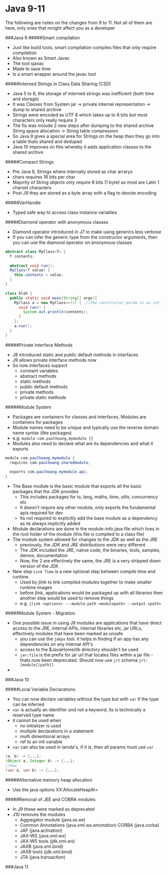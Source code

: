 # Java 9-11
The following are notes on the changes from 9 to 11. Not all of them are here, only ones that mnight affect you as a developer

###Java 9
#####Smart compilation
- Just like build tools, smart compilation compiles files that only require compilation
- Also known as Smart Javac
- The tool sjavac
- Made to save time
- Is a smart wrapper around the javac tool

#####Interned Strings in Class Data Sharing (CSD)
- Java 5 to 8, the storage of interned strings was inefficient (both time and storage)
- It was Classes from System jar -> private internal representation -> dump to shared archive
- Strings were encoded as UTF 8 which takes up to 8 bits but most characters only really require 3
- The fix was include 2 new steps after dumping to the shared archive String space allocation -> String table compression
- So Java 9 gives a special area for Strings on the heap then they go into a table thats shared and deduped
- Java 10 improves on this whereby it adds application classes to the shared archive

#####Compact Strings
- Pre Java 9, Strings where internally stored as char arrarys
- chars requires 16 bits per char
- Majority of String objects only require 8 bits (1 byte) as most are Latin 1 charset characters
- Post J9 they are stored as a byte array with a flag to denote encoding

#####VarHandle
- Typed safe way to access class instance variables

#####Diamond operator with anonymous classes
- Diamond operator introduced in J7 to make using generics less verbose
- If you can infer the generic type from the constructor arguments, then you can use the diamond operator on anonymous classes

```java
abstract class MyClass<T> {
  T contents;
  
  abstract void run();
  MyClass(T value) {
    this.contents = value;
  }
}

class blah {
  public static void main(String[] args){
    MyClass a = new MyClass<>(1) {  //the constructor param is an int therefore the generic type is an int
      void run() {
        System.out.println(contents);
      }
    };
    a.run();
  }
}
```

#####Private Interface Methods
- J8 introduced static and public default methods in interfaces
- J9 allows private interface methods now
- So now interfaces support
  - constant variables
  - abstract methods
  - static methods
  - public default methods
  - private methods
  - private static methods

#####Module System
- Packages are containers for classes and interfaces, Modules are containers for packages
- Module names need to be unique and typically use the reverse domain name syntax (like packages)
- e.g. `module com.paulhoang.mymodule {}`
- Modules also need to declare what are its dependencies and what it exports
```java
module com.paulhoang.mymodule {
  requires com.paulhoang.sharedmodule;
  
  exports com.paulhoang.mymodule.api;
}
```
- The Base module is the basic module that exports all the basic packages that the JDK provides
  - This includes packages for io, lang, maths, time, utils, concurrency etc
  - It doesn't require any other module, only exports the fundamental apis required for dev
  - Its not required to explicitly add the base module as a dependency as its always implicitly added
- Module declarations are done in the module-info.java file which lives in the root folder of the module (this file is compiled to a class file)
- The module system allowed for changes to the JDK as well as the JRE
  - previously, the JDK and JRE distributions were very different
  - The JDK included the JRE, native code, the binaries, tools, samples, demos, documentation
  - Now, the 2 are effectively the same, the JRE is a very stripped down version of the JDK
- New step `Link Time` is a new optional step between compile time and runtime
  - Used by jlink to link compiled modules together to make smaller runtime images
  - before jlink, applications would be packaged up with all libraries then another step would be used to remove things
  - e.g. `jlink <options> ---module-path <modulepath> --output <path>`

#####Module System - Migration
- One possible issue in using J9 modules are applications that have direct access to the JRE, internal APIs, internal libraries etc, jar URLs, effectively modules that have been marked as unsafe
  - you can use the `jdeps` tool. it helps in finding if an app has any dependencies on any internal API's
  - access to the $JavaHome/lib directory shouldn't be used
  - `jar:file` is the prefix for jar url that locates files within a jar file - thats now been deprecated. Should now use `jrt` schema `jrt:[module[/path]]`
- 

###Java 10

#####Local Variable Declarations
- You can now declare variables without the type but with `var` if the type can be inferred
- `var` is actually an identifier and not a keyword, its is technically a reserved type name
- it cannot be used when
  - no initializer is used
  - multiple declarations in a statement
  - multi dimentional arrays
  - ref to an init variable
- `var` can also be used in lamda's, if it is, then all params must use `var`
```java
(a, b) -> {...}; 
(Object a, Integer b) -> {...}; 
//new
(var a, var b) -> {...};
```

#####Alternative memory heap allocation
- Use the java options XX:AllocateHeapAt=<FILE PATH>

#####Removal of JEE and COBRA modules
- In J9 these were marked as deprecated
- J10 removes the modules
  - Aggregator module (java.se.ee)
  - Common Annotations (java.xml.ws.annotation) CORBA (java.corba)
  - JAF (java.activation)
  - JAX-WS (java.xml.ws)
  - JAX-WS tools (jdk.xml.ws)
  - JAXB (java.xml.bind)
  - JAXB tools (jdk.xml.bind)
  - JTA (java.transaction)

###Java 11